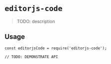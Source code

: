 # `editorjs-code`

> TODO: description

## Usage

```
const editorjsCode = require('editorjs-code');

// TODO: DEMONSTRATE API
```
